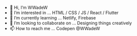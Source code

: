 - 👋 Hi, I’m WWadeW
- 👀 I’m interested in ... HTML / CSS / JS / React / Flutter                   
- 🌱 I’m currently learning ... Netlify, Firebase
- 💞️ I’m looking to collaborate on ... Designing things creatively
- 📫 How to reach me ... Codepen @WWadeW
